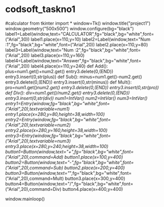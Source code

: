 # codsoft_taskno1
#calculator
from tkinter import *
window=Tk()
window.title("project1")
window.geometry("500x500")
window.configure(bg="black")
label1=Label(window,text="CALCULATOR",fg="black",bg="white",font=("Arial",30))
label1.place(x=110,y=10)
label2=Label(window,text="Num :1",fg="black",bg="white",font=("Arial",20))
label2.place(x=110,y=80)
label3=Label(window,text="Num :2",fg="black",bg="white",font=("Arial",20))
label3.place(x=110,y=160)
label4=Label(window,text="Answer",fg="black",bg="white",font=("Arial",20))
label4.place(x=110,y=240)
def Add():
    plus=num1.get()+num2.get()
    entry3.delete(0,(END))
    entry3.insert(0,str(plus))
def Sub():
    minus=num1.get()-num2.get()
    entry3.delete(0,(END))
    entry3.insert(0,str(minus))
def Mult():
    pro=num1.get()*num2.get()
    entry3.delete(0,(END))
    entry3.insert(0,str(pro))
def Div():
    div=num1.get()/num2.get()
    entry3.delete(0,(END))
    entry3.insert(0,str(div))
num1=IntVar()
num2=IntVar()
num3=IntVar()
entry1=Entry(window,fg="black",bg="white",font=("Arial",20),textvariable=num1)
entry1.place(x=280,y=80,height=38,width=100)
entry2=Entry(window,fg="black",bg="white",font=("Arial",20),textvariable=num2)
entry2.place(x=280,y=160,height=38,width=100)
entry3=Entry(window,fg="black",bg="white",font=("Arial",20),textvariable=num3)
entry3.place(x=280,y=240,height=38,width=100)
button1=Button(window,text="+",fg="black",bg="white",font=("Arial",20),command=Add)
button1.place(x=100,y=400)
button2=Button(window,text="-",fg="black",bg="white",font=("Arial",20),command=Sub)
button2.place(x=200,y=400)
button3=Button(window,text="*",fg="black",bg="white",font=("Arial",20),command=Mult)
button3.place(x=300,y=400)
button4=Button(window,text="/",fg="black",bg="white",font=("Arial",20),command=Div)
button4.place(x=400,y=400)




    
window.mainloop()
